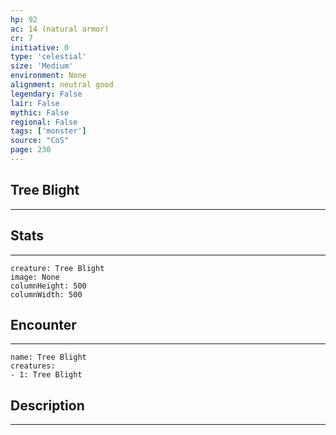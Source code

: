 ```yaml
---
hp: 92
ac: 14 (natural armor)
cr: 7
initiative: 0
type: 'celestial'    
size: 'Medium'
environment: None
alignment: neutral good
legendary: False
lair: False
mythic: False
regional: False
tags: ['monster']
source: "CoS"
page: 230
---
```


## Tree Blight
---



## Stats
---

```statblock
creature: Tree Blight
image: None
columnHeight: 500
columnWidth: 500
```

## Encounter
---

```encounter-table
name: Tree Blight
creatures:
- 1: Tree Blight
```

## Description
---




